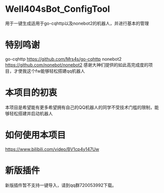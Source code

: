 # Well404sBot_ConfigTool
用于一键生成适用于go-cqhttp以及nonebot2的机器人，并进行基本的管理
# 特别鸣谢
go-cqhttp https://github.com/Mrs4s/go-cqhttp
nonebot2 https://github.com/nonebot/nonebot2
感谢大神们提供的如此高完成度的项目，才使我这个fw能够轻松搭建qq机器人
# 本项目的初衷
本项目是希望能有更多希望拥有自己的QQ机器人的同学不受技术门槛的限制，能够轻松搭建并启动机器人
# 如何使用本项目
https://www.bilibili.com/video/BV1cp4y147Uw
# 新版插件
新版插件暂不支持一键导入，请到qq群720053992下载。
